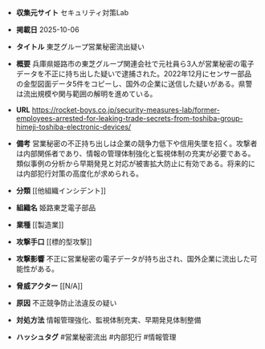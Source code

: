 - **収集元サイト**
セキュリティ対策Lab

- **掲載日**
2025-10-06

- **タイトル**
東芝グループ営業秘密流出疑い

- **概要**
兵庫県姫路市の東芝グループ関連会社で元社員ら3人が営業秘密の電子データを不正に持ち出した疑いで逮捕された。2022年12月にセンサー部品の金型図面データ5件をコピーし、国外の企業に送信した疑いがある。県警は流出規模や関与範囲の解明を進めている。

- **URL**
https://rocket-boys.co.jp/security-measures-lab/former-employees-arrested-for-leaking-trade-secrets-from-toshiba-group-himeji-toshiba-electronic-devices/

- **備考**
営業秘密の不正持ち出しは企業の競争力低下や信用失墜を招く。攻撃者は内部関係者であり、情報の管理体制強化と監視体制の充実が必要である。類似事例の分析から早期発見と対応が被害拡大防止に有効である。将来的には内部犯行対策の高度化が求められる。

- **分類**
[[他組織インシデント]]

- **組織名**
姫路東芝電子部品

- **業種**
[[製造業]]

- **攻撃手口**
[[標的型攻撃]]

- **攻撃影響**
不正に営業秘密の電子データが持ち出され、国外企業に流出した可能性がある。

- **脅威アクター**
[[N/A]]

- **原因**
不正競争防止法違反の疑い

- **対処方法**
情報管理強化、監視体制充実、早期発見体制整備

- **ハッシュタグ**
#営業秘密流出 #内部犯行 #情報管理
